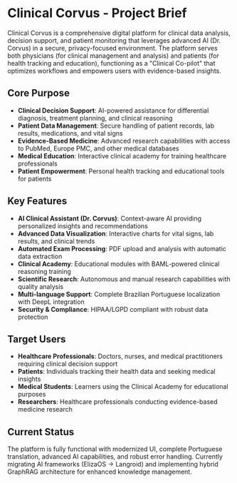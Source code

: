 # Clinical Corvus - Project Brief

Clinical Corvus is a comprehensive digital platform for clinical data analysis, decision support, and patient monitoring that leverages advanced AI (Dr. Corvus) in a secure, privacy-focused environment. The platform serves both physicians (for clinical management and analysis) and patients (for health tracking and education), functioning as a "Clinical Co-pilot" that optimizes workflows and empowers users with evidence-based insights.

## Core Purpose
- **Clinical Decision Support**: AI-powered assistance for differential diagnosis, treatment planning, and clinical reasoning
- **Patient Data Management**: Secure handling of patient records, lab results, medications, and vital signs
- **Evidence-Based Medicine**: Advanced research capabilities with access to PubMed, Europe PMC, and other medical databases
- **Medical Education**: Interactive clinical academy for training healthcare professionals
- **Patient Empowerment**: Personal health tracking and educational tools for patients

## Key Features
- **AI Clinical Assistant (Dr. Corvus)**: Context-aware AI providing personalized insights and recommendations
- **Advanced Data Visualization**: Interactive charts for vital signs, lab results, and clinical trends
- **Automated Exam Processing**: PDF upload and analysis with automatic data extraction
- **Clinical Academy**: Educational modules with BAML-powered clinical reasoning training
- **Scientific Research**: Autonomous and manual research capabilities with quality analysis
- **Multi-language Support**: Complete Brazilian Portuguese localization with DeepL integration
- **Security & Compliance**: HIPAA/LGPD compliant with robust data protection

## Target Users
- **Healthcare Professionals**: Doctors, nurses, and medical practitioners requiring clinical decision support
- **Patients**: Individuals tracking their health data and seeking medical insights
- **Medical Students**: Learners using the Clinical Academy for educational purposes
- **Researchers**: Healthcare professionals conducting evidence-based medicine research

## Current Status
The platform is fully functional with modernized UI, complete Portuguese translation, advanced AI capabilities, and robust error handling. Currently migrating AI frameworks (ElizaOS → Langroid) and implementing hybrid GraphRAG architecture for enhanced knowledge management.